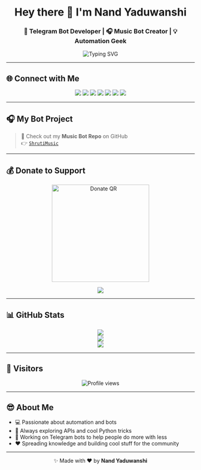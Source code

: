 <h1 align="center">Hey there 👋 I'm <b>Nand Yaduwanshi</b></h1>
<h3 align="center">🚀 Telegram Bot Developer | 🎧 Music Bot Creator | 💡 Automation Geek</h3>

<p align="center">
  <img src="https://readme-typing-svg.demolab.com?font=Fira+Code&size=22&pause=1000&color=00F7FF&width=440&height=45&lines=I'm+Nand+Yaduwanshi;aka+%40WTF_WhyMeeh+on+Telegram;Making+Telegram+Smarter+%F0%9F%9A%80;Loves+Python+and+Bots+%F0%9F%96%A5%EF%B8%8F" alt="Typing SVG" />
</p>

---

## 🌐 Connect with Me

<p align="center">
  <a href="https://t.me/WTF_WhyMeeh"><img src="https://img.shields.io/badge/Telegram-Profile-blue?logo=telegram&style=for-the-badge" /></a>
  <a href="https://t.me/ShrutiBots"><img src="https://img.shields.io/badge/Telegram-Channel-orange?logo=telegram&style=for-the-badge" /></a>
  <a href="https://t.me/ShrutiBotSupport"><img src="https://img.shields.io/badge/Telegram-Group-blueviolet?logo=telegram&style=for-the-badge" /></a>
  <a href="https://t.me/NandYadu1c"><img src="https://img.shields.io/badge/About%20Me-Telegram-blue?logo=telegram&style=for-the-badge" /></a>
  <a href="https://github.com/NoxxOP"><img src="https://img.shields.io/badge/GitHub-Profile-black?logo=github&style=for-the-badge" /></a>
  <a href="https://instagram.com/nand_yaduwanshi"><img src="https://img.shields.io/badge/Instagram-1-white?logo=instagram&logoColor=white&labelColor=E4405F&style=for-the-badge" /></a>
  <a href="https://instagram.com/yaduwanshi_nand"><img src="https://img.shields.io/badge/Instagram-2-white?logo=instagram&logoColor=white&labelColor=E1306C&style=for-the-badge" /></a>
</p>

---

## 🎧 My Bot Project

> 🎵 Check out my **Music Bot Repo** on GitHub  
> 👉 [`ShrutiMusic`](https://github.com/NoxxOP/ShrutiMusic)

---

## 💰 Donate to Support

<p align="center">
  <img src="https://telegra.ph/file/f1bf672712d51c507f1da-a33656f3733e559e90.jpg" alt="Donate QR" width="260px" />
</p>

<p align="center">
  <a href="upi://pay?pa=nandyadu1c@fam&pn=Nand%20Yaduwanshi&cu=INR">
    <img src="https://img.shields.io/badge/Donate-UPI-purple?style=for-the-badge&logo=buymeacoffee" />
  </a>
</p>

---

## 📊 GitHub Stats

<p align="center">
  <img src="https://github-readme-stats.vercel.app/api?username=NoxxOP&show_icons=true&theme=tokyonight&hide_border=true" />
  <br/>
  <img src="https://github-readme-streak-stats.herokuapp.com?user=NoxxOP&theme=radical&hide_border=true" />
  <br/>
  <img src="https://github-readme-stats.vercel.app/api/top-langs/?username=NoxxOP&layout=compact&theme=merko" />
</p>

---

## 🧮 Visitors

<p align="center">
  <img src="https://komarev.com/ghpvc/?username=NoxxOP&style=for-the-badge&color=blueviolet" alt="Profile views" />
</p>

---

## 😎 About Me

- 💻 Passionate about automation and bots  
- 💬 Always exploring APIs and cool Python tricks  
- 🚀 Working on Telegram bots to help people do more with less  
- ❤️ Spreading knowledge and building cool stuff for the community  

---

<p align="center">✨ Made with ❤️ by <b>Nand Yaduwanshi</b></p>
